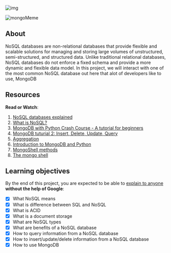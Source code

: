 ![img](https://assets.imaginablefutures.com/media/images/ALX_Logo.max-200x150.png)

![mongoMeme](https://media0.giphy.com/media/GRU3ymawL0hq0/200w.webp?cid=ecf05e479cfaljnraypfqjip3c7dacwzdm1xnfnli0k2qwze&ep=v1_gifs_search&rid=200w.webp&ct=g)

## About

NoSQL databases are non-relational databases that provide flexible and scalable solutions for managing and storing large volumes of unstructured, semi-structured, and structured data. Unlike traditional relational databases, NoSQL databases do not enforce a fixed schema and provide a more dynamic and flexible data model. In this project, we will interact with one of the most common NoSQL database out here that alot of developers like to use, MongoDB

## Resources

__Read or Watch__:
1. [NoSQL databases explained](https://riak.com/resources/nosql-databases/)
2. [What is NoSQL?](https://www.youtube.com/watch?v=qUV2j3XBRHc)
3. [MongoDB with Python Crash Course - A tutorial for beginners](https://www.youtube.com/watch?v=E-1xI85Zog8)
4. [MongoDB tuturial 2: Insert, Delete, Update, Query](https://www.youtube.com/watch?v=CB9G5Dvv-EE)
5. [Aggregation](https://www.mongodb.com/docs/manual/aggregation/)
6. [Introduction to MongoDB and Python](https://realpython.com/introduction-to-mongodb-and-python/)
7. [MongoShell methods](https://www.mongodb.com/docs/manual/reference/method/)
8. [The mongo shell](https://www.mongodb.com/docs/manual/program/mongod/)

## Learning objectives

By the end of this project, you are expected to be able to [explain to anyone]() __without the help of Google__:

- [X] What NoSQL means
- [X] What is difference between SQL and NoSQL
- [X] What is ACID
- [X] What is a document storage
- [X] What are NoSQL types
- [X] What are benefits of a NoSQL database
- [X] How to query information from a NoSQL database
- [X] How to insert/update/delete information from a NoSQL database
- [X] How to use MongoDB
